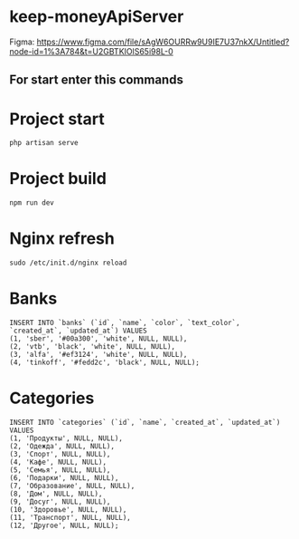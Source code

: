 # keep-moneyApiServer

Figma: https://www.figma.com/file/sAgW6OURRw9U9IE7U37nkX/Untitled?node-id=1%3A784&t=U2GBTKIOlS65i98L-0

## For start enter this commands

# Project start
```
php artisan serve
```
# Project build
```
npm run dev
```
# Nginx refresh
```
sudo /etc/init.d/nginx reload
```

# Banks
```
INSERT INTO `banks` (`id`, `name`, `color`, `text_color`, `created_at`, `updated_at`) VALUES
(1, 'sber', '#00a300', 'white', NULL, NULL),
(2, 'vtb', 'black', 'white', NULL, NULL),
(3, 'alfa', '#ef3124', 'white', NULL, NULL),
(4, 'tinkoff', '#fedd2c', 'black', NULL, NULL);
```

# Categories
```
INSERT INTO `categories` (`id`, `name`, `created_at`, `updated_at`) VALUES
(1, 'Продукты', NULL, NULL),
(2, 'Одежда', NULL, NULL),
(3, 'Спорт', NULL, NULL),
(4, 'Кафе', NULL, NULL),
(5, 'Семья', NULL, NULL),
(6, 'Подарки', NULL, NULL),
(7, 'Образование', NULL, NULL),
(8, 'Дом', NULL, NULL),
(9, 'Досуг', NULL, NULL),
(10, 'Здоровье', NULL, NULL),
(11, 'Транспорт', NULL, NULL),
(12, 'Другое', NULL, NULL);
```

